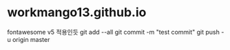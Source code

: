 # workmango13.github.io


fontawesome v5 적용인듯
git add --all
git commit -m "test commit"
git push -u origin master

